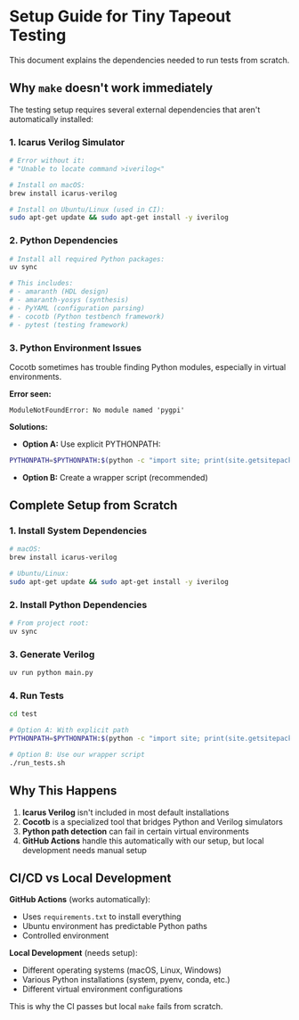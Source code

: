 # Setup Guide for Tiny Tapeout Testing

This document explains the dependencies needed to run tests from scratch.

## Why `make` doesn't work immediately

The testing setup requires several external dependencies that aren't automatically installed:

### 1. **Icarus Verilog Simulator**
```bash
# Error without it:
# "Unable to locate command >iverilog<"

# Install on macOS:
brew install icarus-verilog

# Install on Ubuntu/Linux (used in CI):
sudo apt-get update && sudo apt-get install -y iverilog
```

### 2. **Python Dependencies**
```bash
# Install all required Python packages:
uv sync

# This includes:
# - amaranth (HDL design)
# - amaranth-yosys (synthesis)
# - PyYAML (configuration parsing)
# - cocotb (Python testbench framework)
# - pytest (testing framework)
```

### 3. **Python Environment Issues**
Cocotb sometimes has trouble finding Python modules, especially in virtual environments.

**Error seen:**
```
ModuleNotFoundError: No module named 'pygpi'
```

**Solutions:**
- **Option A:** Use explicit PYTHONPATH:
```bash
PYTHONPATH=$PYTHONPATH:$(python -c "import site; print(site.getsitepackages()[0])") make -B
```

- **Option B:** Create a wrapper script (recommended)

## Complete Setup from Scratch

### 1. Install System Dependencies
```bash
# macOS:
brew install icarus-verilog

# Ubuntu/Linux:
sudo apt-get update && sudo apt-get install -y iverilog
```

### 2. Install Python Dependencies
```bash
# From project root:
uv sync
```

### 3. Generate Verilog
```bash
uv run python main.py
```

### 4. Run Tests
```bash
cd test

# Option A: With explicit path
PYTHONPATH=$PYTHONPATH:$(python -c "import site; print(site.getsitepackages()[0])") make -B

# Option B: Use our wrapper script
./run_tests.sh
```

## Why This Happens

1. **Icarus Verilog** isn't included in most default installations
2. **Cocotb** is a specialized tool that bridges Python and Verilog simulators
3. **Python path detection** can fail in certain virtual environments
4. **GitHub Actions** handle this automatically with our setup, but local development needs manual setup

## CI/CD vs Local Development

**GitHub Actions** (works automatically):
- Uses `requirements.txt` to install everything
- Ubuntu environment has predictable Python paths
- Controlled environment

**Local Development** (needs setup):
- Different operating systems (macOS, Linux, Windows)
- Various Python installations (system, pyenv, conda, etc.)
- Different virtual environment configurations

This is why the CI passes but local `make` fails from scratch.
